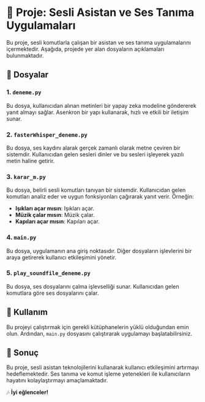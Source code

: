 # 🎤 Proje: Sesli Asistan ve Ses Tanıma Uygulamaları

Bu proje, sesli komutlarla çalışan bir asistan ve ses tanıma uygulamalarını içermektedir. Aşağıda, projede yer alan dosyaların açıklamaları bulunmaktadır.

## 📜 Dosyalar

### 1. `deneme.py`
Bu dosya, kullanıcıdan alınan metinleri bir yapay zeka modeline göndererek yanıt almayı sağlar. Asenkron bir yapı kullanarak, hızlı ve etkili bir iletişim sunar. 

### 2. `fasterWhisper_deneme.py`
Bu dosya, ses kaydını alarak gerçek zamanlı olarak metne çeviren bir sistemdir. Kullanıcıdan gelen sesleri dinler ve bu sesleri işleyerek yazılı metin haline getirir. 

### 3. `karar_m.py`
Bu dosya, belirli sesli komutları tanıyan bir sistemdir. Kullanıcıdan gelen komutları analiz eder ve uygun fonksiyonları çağırarak yanıt verir. Örneğin:
- **Işıkları açar mısın**: Işıkları açar.
- **Müzik çalar mısın**: Müzik çalar.
- **Kapıları açar mısın**: Kapıları açar.

### 4. `main.py`
Bu dosya, uygulamanın ana giriş noktasıdır. Diğer dosyaların işlevlerini bir araya getirerek kullanıcı etkileşimini yönetir.

### 5. `play_soundfile_deneme.py`
Bu dosya, ses dosyalarını çalma işlevselliği sunar. Kullanıcıdan gelen komutlara göre ses dosyalarını çalar.

## 🚀 Kullanım
Bu projeyi çalıştırmak için gerekli kütüphanelerin yüklü olduğundan emin olun. Ardından, `main.py` dosyasını çalıştırarak uygulamayı başlatabilirsiniz.

## 🎉 Sonuç
Bu proje, sesli asistan teknolojilerini kullanarak kullanıcı etkileşimini artırmayı hedeflemektedir. Ses tanıma ve komut işleme yetenekleri ile kullanıcıların hayatını kolaylaştırmayı amaçlamaktadır.

🎶 **İyi eğlenceler!**
